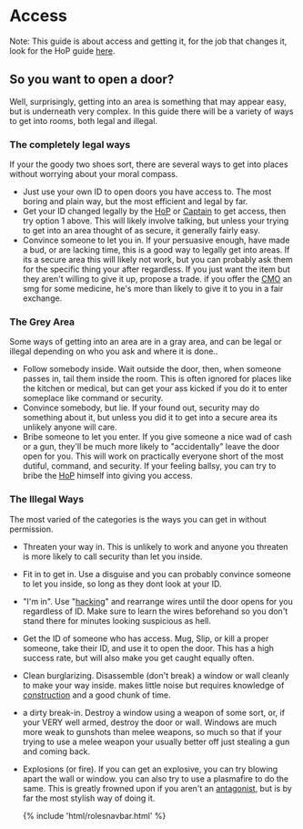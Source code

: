 # Access
Note: This guide is about access and getting it, for the job that changes it, look for the HoP guide [here](HoP.md).

## So you want to open a door?

Well, surprisingly, getting into an area is something that may appear easy, but is underneath very complex. In this guide there will be a variety of ways to get into rooms, both legal and illegal.

### The completely legal ways

If your the goody two shoes sort, there are several ways to get into places without worrying about your moral compass.

- Just use your own ID to open doors you have access to. The most boring and plain way, but the most efficient and legal by far.
- Get your ID changed legally by the [HoP](HoP.md) or [Captain](Captain.md) to get access, then try option 1 above. This will likely involve talking, but unless your trying to get into an area thought of as secure, it generally fairly easy.
- Convince someone to let you in. If your persuasive enough, have made a bud, or are lacking time, this is a good way to legally get into areas. If its a secure area this will likely not work, but you can probably ask them for the specific thing your after regardless. If you just want the item but they aren't willing to give it up, propose a trade. if you offer the [CMO](Chief-medical-officer.md) an smg for some medicine, he's more than likely to give it to you in a fair exchange.


### The Grey Area

Some ways of getting into an area are in a gray area, and can be legal or illegal depending on who you ask and where it is done..

- Follow somebody inside. Wait outside the door, then, when someone passes in, tail them inside the room. This is often ignored for places like the kitchen or medical, but can get your ass kicked if you do it to enter someplace like command or security.
- Convince somebody, but lie. If your found out, security may do something about it, but unless you did it to get into a secure area its unlikely anyone will care.
- Bribe someone to let you enter. If you give someone a nice wad of cash or a gun, they'll be much more likely to "accidentally" leave the door open for you. This will work on practically everyone short of the most dutiful, command, and security. If your feeling ballsy, you can try to bribe the [HoP](HoP.md) himself into giving you access.


### The Illegal Ways

The most varied of the categories is the ways you can get in without permission.

- Threaten your way in. This is unlikely to work and anyone you threaten is more likely to call security than let you inside.

-  Fit in to get in. Use a disguise and you can probably convince someone to let you inside, so long as they dont look at your ID.

- "I'm in". Use "[hacking](Hacking-Guide.md)" and rearrange wires until the door opens for you regardless of ID. Make sure to learn the wires beforehand so you don't stand there for minutes looking suspicious as hell.

-  Get the ID of someone who has access. Mug, Slip, or kill a proper someone, take their ID, and use it to open the door. This has a high success rate, but will also make you get caught equally often.

-  Clean burglarizing. Disassemble (don't break) a window or wall cleanly to make your way inside. makes little noise but requires knowledge of [construction](Construction.md) and a good chunk of time.

- a dirty break-in. Destroy a window using a weapon of some sort, or, if your VERY well armed, destroy the door or wall. Windows are much more weak to gunshots than melee weapons, so much so that if your trying to use a melee weapon your usually better off just stealing a gun and coming back.

- Explosions (or fire). If you can get an explosive, you can try blowing apart the wall or window. you can also try to use a plasmafire to do the same. This is greatly frowned upon if you aren't an [antagonist](Antagonist.md), but is by far the most stylish way of doing it.

   {% include 'html/rolesnavbar.html' %}